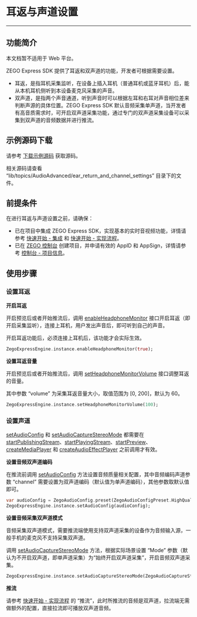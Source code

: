 # 耳返与声道设置

- - -

## 功能简介

<Warning title="注意">

本文档暂不适用于 Web 平台。

</Warning>



ZEGO Express SDK 提供了耳返和双声道的功能，开发者可根据需要设置。

- 耳返，是指耳机采集监听，在设备上插入耳机（普通耳机或蓝牙耳机）后，能从本机耳机侧听到本设备麦克风采集的声音。
- 双声道，是指两个声音通道，听到声音时可以根据左耳和右耳对声音相位差来判断声源的具体位置。ZEGO Express SDK 默认音频采集单声道，当开发者有高音质需求时，可开启双声道采集功能，通过专门的双声道采集设备可以采集到双声道的音频数据并进行推流。


## 示例源码下载

请参考 [下载示例源码](https://doc-zh.zego.im/article/17152) 获取源码。

相关源码请查看 “lib/topics/AudioAdvanced/ear_return_and_channel_settings” 目录下的文件。

## 前提条件

在进行耳返与声道设置之前，请确保：

- 已在项目中集成 ZEGO Express SDK，实现基本的实时音视频功能，详情请参考 [快速开始 - 集成](https://doc-zh.zego.im/article/17151) 和 [快速开始 - 实现流程](https://doc-zh.zego.im/article/17184)。
- 已在 [ZEGO 控制台](https://console.zego.im) 创建项目，并申请有效的 AppID 和 AppSign，详情请参考 [控制台 - 项目信息](/console/project-info)。


## 使用步骤

### 设置耳返

**开启耳返**

开启预览后或者开始推流后，调用 [enableHeadphoneMonitor](https://doc-zh.zego.im/unique-api/express-video-sdk/zh/dart_flutter/zego_express_engine/ZegoExpressEngineDevice/enableHeadphoneMonitor.html) 接口开启耳返（即开启采集监听），连接上耳机，用户发出声音后，即可听到自己的声音。

<Note title="说明">


开启耳返功能后，必须连接上耳机后，该功能才会实际生效。

</Note>



```dart
ZegoExpressEngine.instance.enableHeadphoneMonitor(true);
```

**设置耳返音量**

开启预览后或者开始推流后，调用 [setHeadphoneMonitorVolume](https://doc-zh.zego.im/unique-api/express-video-sdk/zh/dart_flutter/zego_express_engine/ZegoExpressEngineDevice/setHeadphoneMonitorVolume.html) 接口调整耳返的音量。

其中参数 “volume” 为采集耳返音量大小，取值范围为 [0, 200]，默认为 60。

```dart
ZegoExpressEngine.instance.setHeadphoneMonitorVolume(100);
```

### 设置声道

<Warning title="注意">


[setAudioConfig](https://doc-zh.zego.im/unique-api/express-video-sdk/zh/dart_flutter/zego_express_engine/ZegoExpressEnginePublisher/setAudioConfig.html) 和 [setAudioCaptureStereoMode](https://doc-zh.zego.im/unique-api/express-video-sdk/zh/dart_flutter/zego_express_engine/ZegoExpressEnginePublisher/setAudioCaptureStereoMode.html) 都需要在 [startPublishingStream](https://doc-zh.zego.im/unique-api/express-video-sdk/zh/dart_flutter/zego_express_engine/ZegoExpressEnginePublisher/startPublishingStream.html)、[startPlayingStream](https://doc-zh.zego.im/unique-api/express-video-sdk/zh/dart_flutter/zego_express_engine/ZegoExpressEnginePlayer/startPlayingStream.html)、[startPreview](https://doc-zh.zego.im/unique-api/express-video-sdk/zh/dart_flutter/zego_express_engine/ZegoExpressEnginePublisher/startPreview.html)、[createMediaPlayer](https://doc-zh.zego.im/unique-api/express-video-sdk/zh/dart_flutter/zego_express_engine/ZegoExpressEngineMediaPlayer/createMediaPlayer.html) 和 [createAudioEffectPlayer](https://doc-zh.zego.im/unique-api/express-video-sdk/zh/dart_flutter/zego_express_engine/ZegoExpressEngineAudioEffectPlayer/createAudioEffectPlayer.html) 之前调用才有效。

</Warning>



**设置音频双声道编码**

在推流前调用 [setAudioConfig](https://doc-zh.zego.im/unique-api/express-video-sdk/zh/dart_flutter/zego_express_engine/ZegoExpressEnginePublisher/setAudioConfig.html) 方法设置音频质量相关配置，其中音频编码声道参数 “channel” 需要设置为双声道编码（默认值为单声道编码），其他参数取默认值即可。

```dart
var audioConfig = ZegoAudioConfig.preset(ZegoAudioConfigPreset.HighQualityStereo);
ZegoExpressEngine.instance.setAudioConfig(audioConfig);
```

**设置音频采集双声道模式**

<Note title="说明">


音频采集双声道模式，需要推流端使用支持双声道采集的设备作为音频输入源，一般手机的麦克风不支持采集双声道。

</Note>



调用 [setAudioCaptureStereoMode](https://doc-zh.zego.im/unique-api/express-video-sdk/zh/dart_flutter/zego_express_engine/ZegoExpressEnginePublisher/setAudioCaptureStereoMode.html) 方法，根据实际场景设置 “Mode” 参数（默认为不开启双声道，即单声道采集）为“始终开启双声道采集”，开启音频双声道采集。

```dart
ZegoExpressEngine.instance.setAudioCaptureStereoMode(ZegoAudioCaptureStereoMode.Always);
```

**推流**

请参考 [快速开始 - 实现流程](https://doc-zh.zego.im/article/17184#publishingStream) 的 “推流”，此时所推流的音频是双声道，拉流端无需做额外的配置，直接拉流即可播放双声道音频。

<Content />

